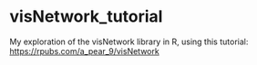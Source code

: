 # visNetwork_tutorial
My exploration of the visNetwork library in R, using this tutorial: https://rpubs.com/a_pear_9/visNetwork
